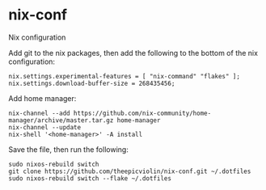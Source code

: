 # nix-conf

Nix configuration

Add git to the nix packages, then add the following to the bottom of the nix configuration:

```
nix.settings.experimental-features = [ "nix-command" "flakes" ];
nix.settings.download-buffer-size = 268435456;
```

Add home manager:

```
nix-channel --add https://github.com/nix-community/home-manager/archive/master.tar.gz home-manager
nix-channel --update
nix-shell '<home-manager>' -A install
```

Save the file, then run the following:

```
sudo nixos-rebuild switch
git clone https://github.com/theepicviolin/nix-conf.git ~/.dotfiles
sudo nixos-rebuild switch --flake ~/.dotfiles
```
